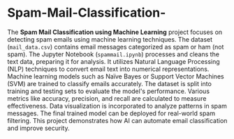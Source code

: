 ﻿# Spam-Mail-Classification-
 The **Spam Mail Classification using Machine Learning** project focuses on detecting spam emails using machine learning techniques. The dataset (`mail_data.csv`) contains email messages categorized as spam or ham (not spam). The Jupyter Notebook (`spammail.ipynb`) processes and cleans the text data, preparing it for analysis. It utilizes Natural Language Processing (NLP) techniques to convert email text into numerical representations. Machine learning models such as Naïve Bayes or Support Vector Machines (SVM) are trained to classify emails accurately. The dataset is split into training and testing sets to evaluate the model's performance. Various metrics like accuracy, precision, and recall are calculated to measure effectiveness. Data visualization is incorporated to analyze patterns in spam messages. The final trained model can be deployed for real-world spam filtering. This project demonstrates how AI can automate email classification and improve security.
